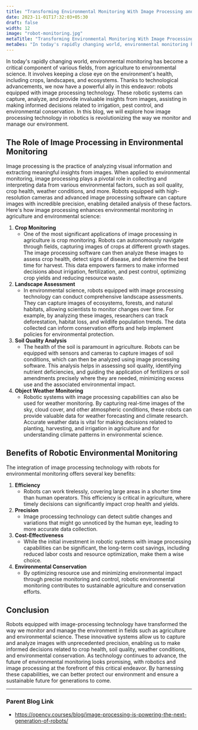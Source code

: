 ```yaml
---
title: "Transforming Environmental Monitoring With Image Processing and Robotics"
date: 2023-11-01T17:32:03+05:30
draft: false
width: 12
image: "robot-monitoring.jpg"
metaTitle: "Transforming Environmental Monitoring With Image Processing and Robotics | Open CV Courses"
metaDes: "In today's rapidly changing world, environmental monitoring has become a critical component of various fields, from agriculture to environmental science. It involves keeping a close eye on the environment's health, including crops, landscapes, and ecosystems. Thanks to technological advancements, we now have a powerful ally in this endeavor: robots equipped with image processing technology. These robotic systems can capture, analyze, and provide invaluable insights from images, assisting in making informed decisions related to irrigation, pest control, and environmental conservation."
---
```


In today's rapidly changing world, environmental monitoring has become a critical component of various fields, from agriculture to environmental science. It involves keeping a close eye on the environment's health, including crops, landscapes, and ecosystems. Thanks to technological advancements, we now have a powerful ally in this endeavor: robots equipped with image processing technology. <!--more-->These robotic systems can capture, analyze, and provide invaluable insights from images, assisting in making informed decisions related to irrigation, pest control, and environmental conservation. In this blog, we will explore how image processing technology in robotics is revolutionizing the way we monitor and manage our environment.

## The Role of Image Processing in Environmental Monitoring

Image processing is the practice of analyzing visual information and extracting meaningful insights from images. When applied to environmental monitoring, image processing plays a pivotal role in collecting and interpreting data from various environmental factors, such as soil quality, crop health, weather conditions, and more. Robots equipped with high-resolution cameras and advanced image processing software can capture images with incredible precision, enabling detailed analysis of these factors. Here's how image processing enhances environmental monitoring in agriculture and environmental science:

1. **Crop Monitoring**
    - One of the most significant applications of image processing in agriculture is crop monitoring. Robots can autonomously navigate through fields, capturing images of crops at different growth stages. The image processing software can then analyze these images to assess crop health, detect signs of disease, and determine the best time for harvest. This data empowers farmers to make informed decisions about irrigation, fertilization, and pest control, optimizing crop yields and reducing resource waste.
2. **Landscape Assessment**
    - In environmental science, robots equipped with image processing technology can conduct comprehensive landscape assessments. They can capture images of ecosystems, forests, and natural habitats, allowing scientists to monitor changes over time. For example, by analyzing these images, researchers can track deforestation, habitat loss, and wildlife population trends. The data collected can inform conservation efforts and help implement policies for environmental protection.
3. **Soil Quality Analysis**
    - The health of the soil is paramount in agriculture. Robots can be equipped with sensors and cameras to capture images of soil conditions, which can then be analyzed using image processing software. This analysis helps in assessing soil quality, identifying nutrient deficiencies, and guiding the application of fertilizers or soil amendments precisely where they are needed, minimizing excess use and the associated environmental impact.
4. **Object Weather Monitoring**
    - Robotic systems with image processing capabilities can also be used for weather monitoring. By capturing real-time images of the sky, cloud cover, and other atmospheric conditions, these robots can provide valuable data for weather forecasting and climate research. Accurate weather data is vital for making decisions related to planting, harvesting, and irrigation in agriculture and for understanding climate patterns in environmental science.

## Benefits of Robotic Environmental Monitoring

The integration of image processing technology with robots for environmental monitoring offers several key benefits:

1. **Efficiency**
    - Robots can work tirelessly, covering large areas in a shorter time than human operators. This efficiency is critical in agriculture, where timely decisions can significantly impact crop health and yields.
2. **Precision**
    - Image processing technology can detect subtle changes and variations that might go unnoticed by the human eye, leading to more accurate data collection.
3. **Cost-Effectiveness**
    - While the initial investment in robotic systems with image processing capabilities can be significant, the long-term cost savings, including reduced labor costs and resource optimization, make them a wise choice.
4. **Environmental Conservation**
    - By optimizing resource use and minimizing environmental impact through precise monitoring and control, robotic environmental monitoring contributes to sustainable agriculture and conservation efforts.

## Conclusion

Robots equipped with image-processing technology have transformed the way we monitor and manage the environment in fields such as agriculture and environmental science. These innovative systems allow us to capture and analyze images with unprecedented precision, enabling us to make informed decisions related to crop health, soil quality, weather conditions, and environmental conservation. As technology continues to advance, the future of environmental monitoring looks promising, with robotics and image processing at the forefront of this critical endeavor. By harnessing these capabilities, we can better protect our environment and ensure a sustainable future for generations to come.

------------------------------------------------------------------------------------------------------------

### Parent Blog Link

- https://opencv.courses/blog/image-processing-is-powering-the-next-generation-of-robots/